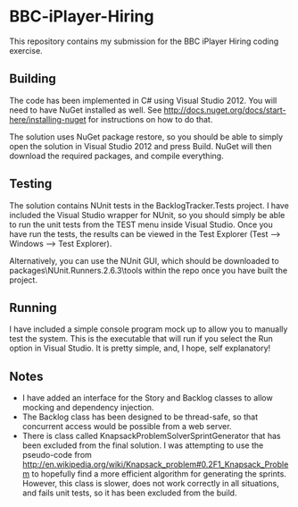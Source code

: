 BBC-iPlayer-Hiring
==================

This repository contains my submission for the BBC iPlayer Hiring coding exercise.

Building
--------
The code has been implemented in C# using Visual Studio 2012. You will need to have NuGet installed as well. See http://docs.nuget.org/docs/start-here/installing-nuget for instructions on how to do that.

The solution uses NuGet package restore, so you should be able to simply open the solution in Visual Studio 2012 and
press Build. NuGet will then download the required packages, and compile everything.

Testing
-------
The solution contains NUnit tests in the BacklogTracker.Tests project. I have included the Visual Studio wrapper for NUnit, so you should simply be able to run the unit tests from the TEST menu inside Visual Studio. Once you have run the tests, the results can be viewed in the Test Explorer (Test --> Windows --> Test Explorer).

Alternatively, you can use the NUnit GUI, which should be downloaded to packages\NUnit.Runners.2.6.3\tools within the
repo once you have built the project.

Running
-------
I have included a simple console program mock up to allow you to manually test the system. 
This is the executable that will run if you select the Run option in Visual Studio. It is pretty simple, and, I hope,
self explanatory!

Notes
-----
 * I have added an interface for the Story and Backlog classes to allow mocking and dependency injection.
 * The Backlog class has been designed to be thread-safe, so that concurrent access would be possible from a web server.
 * There is class called KnapsackProblemSolverSprintGenerator that has been excluded from the final solution. I was attempting to use the pseudo-code from http://en.wikipedia.org/wiki/Knapsack_problem#0.2F1_Knapsack_Problem to hopefully find a more efficient algorithm for generating the sprints. However, this class is slower, does not work correctly in all situations, and fails unit tests, so it has been excluded from the build.

